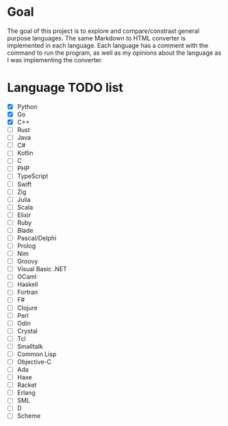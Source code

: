 # Goal
The goal of this project is to explore and compare/constrast general purpose languages. The same Markdown to HTML converter is implemented in each language. Each language has a comment with the command to run the program, as well as my opinions about the language as I was implementing the converter.

# Language TODO list
- [x] Python                
- [x] Go                    
- [x] C++              
- [ ] Rust                  
- [ ] Java                  
- [ ] C#                    
- [ ] Kotlin                
- [ ] C                     
- [ ] PHP                       
- [ ] TypeScript       
- [ ] Swift                 
- [ ] Zig                   
- [ ] Julia                 
- [ ] Scala                 
- [ ] Elixir                
- [ ] Ruby
- [ ] Blade                 
- [ ] Pascal/Delphi         
- [ ] Prolog
- [ ] Nim                   
- [ ] Groovy                
- [ ] Visual Basic .NET     
- [ ] OCaml                 
- [ ] Haskell               
- [ ] Fortran               
- [ ] F#                    
- [ ] Clojure               
- [ ] Perl                  
- [ ] Odin                  
- [ ] Crystal               
- [ ] Tcl                   
- [ ] Smalltalk
- [ ] Common Lisp           
- [ ] Objective-C           
- [ ] Ada                   
- [ ] Haxe                  
- [ ] Racket                
- [ ] Erlang                
- [ ] SML               
- [ ] D                     
- [ ] Scheme          